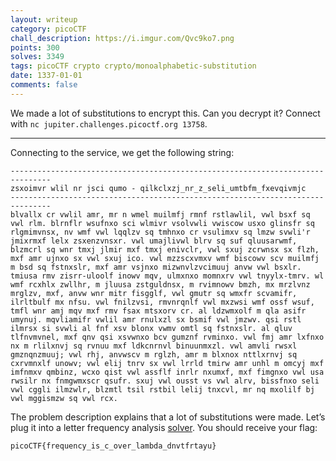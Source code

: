 ```yaml
---
layout: writeup
category: picoCTF
chall_description: https://i.imgur.com/Qvc9ko7.png
points: 300
solves: 3349
tags: picoCTF crypto crypto/monoalphabetic-substitution
date: 1337-01-01
comments: false
---
```


We made a lot of substitutions to encrypt this. Can you decrypt it? Connect with `nc jupiter.challenges.picoctf.org 13758`.  

---

Connecting to the service, we get the following string:  
```
-------------------------------------------------------------------------------
zsxoimvr wlil nr jsci qumo - qilkclxzj_nr_z_seli_umtbfm_fxevqivmjc
-------------------------------------------------------------------------------
blvallx cr vwlil amr, mr n wmel muilmfj rmnf rstlawlil, vwl bsxf sq vwl rlm. blrnflr wsufnxo sci wlmivr vsolvwli vwiscow usxo glinsfr sq rlgmimvnsx, nv wmf vwl lqqlzv sq tmhnxo cr vsulimxv sq lmzw svwli'r jmixrmxf lelx zsxenzvnsxr. vwl umajlivwl blrv sq suf qluusarwmf, blzmcrl sq wnr tmxj jlmir mxf tmxj enivclr, vwl sxuj zcrwnsx sx flzh, mxf amr ujnxo sx vwl sxuj ico. vwl mzzscxvmxv wmf biscowv scv muilmfj m bsd sq fstnxslr, mxf amr vsjnxo mizwnvlzvcimuuj anvw vwl bsxlr. tmiusa rmv zisrr-uloolf inowv mqv, ulmxnxo momnxrv vwl tnyylx-tmrv. wl wmf rcxhlx zwllhr, m jluusa zstguldnsx, m rvimnowv bmzh, mx mrzlvnz mrglzv, mxf, anvw wnr mitr fisgglf, vwl gmutr sq wmxfr scvamifr, ilrltbulf mx nfsu. vwl fnilzvsi, rmvnrqnlf vwl mxzwsi wmf ossf wsuf, tmfl wnr amj mqv mxf rmv fsax mtsxorv cr. al ldzwmxolf m qla asifr umynuj. mqvliamifr vwlil amr rnulxzl sx bsmif vwl jmzwv. qsi rstl ilmrsx si svwli al fnf xsv blonx vwmv omtl sq fstnxslr. al qluv tlfnvmvnel, mxf qnv qsi xsvwnxo bcv gumznf rvminxo. vwl fmj amr lxfnxo nx m rlilxnvj sq rvnuu mxf ldkcnrnvl binuunmxzl. vwl amvli rwsxl gmznqnzmuuj; vwl rhj, anvwscv m rglzh, amr m blxnox nttlxrnvj sq cxrvmnxlf unowv; vwl elij tnrv sx vwl lrrld tmirw amr unhl m omcyj mxf imfnmxv qmbinz, wcxo qist vwl assflf inrlr nxumxf, mxf fimgnxo vwl usa rwsilr nx fnmgwmxscr qsufr. sxuj vwl ousst vs vwl alrv, bissfnxo seli vwl cggli ilmzwlr, blzmtl tsil rstbil lelij tnxcvl, mr nq mxolilf bj vwl mggismzw sq vwl rcx.
```

The problem description explains that a lot of substitutions were made. Let’s plug it into a letter frequency analysis [solver](https://www.guballa.de/substitution-solver). You should receive your flag:  

    picoCTF{frequency_is_c_over_lambda_dnvtfrtayu}

